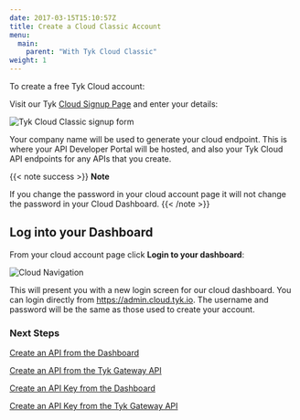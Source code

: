 ```yaml
---
date: 2017-03-15T15:10:57Z
title: Create a Cloud Classic Account
menu: 
  main:
    parent: "With Tyk Cloud Classic"
weight: 1
---
```


To create a free Tyk Cloud account:

Visit our Tyk [Cloud Signup Page](https://signup.tyk.io/api-gateway/cloud/) and enter your details:

![Tyk Cloud Classic signup form](/docs/img/2.10/signup_form.png)

Your company name will be used to generate your cloud endpoint. This is where your API Developer Portal will be hosted, and also your Tyk Cloud API endpoints for any APIs that you create.

{{< note success >}}
**Note**  

If you change the password in your cloud account page it will not change the password in your Cloud Dashboard.
{{< /note >}}


##  Log into your Dashboard

From your cloud account page click **Login to your dashboard**:

![Cloud Navigation](/docs/img/cloud/new_landing_page.png)

This will present you with a new login screen for our cloud dashboard. You can login directly from <https://admin.cloud.tyk.io>. The username and password will be the same as those used to create your account.

### Next Steps

[Create an API from the Dashboard](/docs/getting-started/installation/tutorials/create-api/#tutorial-create-an-api-with-the-dashboard)

[Create an API from the Tyk Gateway API](/docs/getting-started/installation/tutorials/create-api/#tutorial-create-an-api-with-the-dashboard-api)

[Create an API Key from the Dashboard](/docs/getting-started/installation/tutorials/create-api-key/#tutorial-create-an-api-key-with-the-dashboard)

[Create an API Key from the Tyk Gateway API](/docs/getting-started/installation/tutorials/create-api-key/#tutorial-create-an-api-key-with-the-api)
